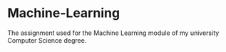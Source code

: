 # Machine-Learning
The assignment used for the Machine Learning module of my university Computer Science degree.
